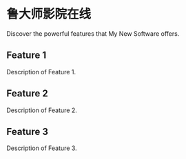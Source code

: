 # 鲁大师影院在线

Discover the powerful features that My New Software offers.

## Feature 1

Description of Feature 1.

## Feature 2

Description of Feature 2.

## Feature 3

Description of Feature 3.
